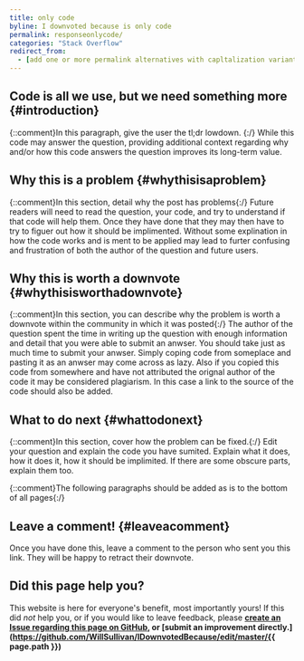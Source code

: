 ```yaml
---
title: only code
byline: I downvoted because is only code
permalink: responseonlycode/
categories: "Stack Overflow"
redirect_from:
  - [add one or more permalink alternatives with capltalization variants like PascalCase or alternative urls]
---
```

## Code is all we use, but we need something more {#introduction}
{::comment}In this paragraph, give the user the tl;dr lowdown. {:/} While this code may answer the question, providing additional context regarding why and/or how this code answers the question improves its long-term value.

## Why this is a problem {#whythisisaproblem}
{::comment}In this section, detail why the post has problems{:/} Future readers will need to read the question, your code, and try to understand if that code will help them.  Once they have done that they may then have to try to figuer out how it should be implimented. Without some explination in how the code works and is ment to be applied may lead to furter confusing and frustration of both the author of the question and future users.  

## Why this is worth a downvote {#whythisisworthadownvote}
{::comment}In this section, you can describe why the problem is worth a downvote within the community in which it was posted{:/}
The author of the question spent the time in writing up the question with enough information and detail that you were able to submit an anwser. You should take just as much time to submit your anwser. Simply coping code from someplace and pasting it as an anwser may come across as lazy. Also if you copied this code from somewhere and have not attributed the orignal author of the code it may be considered plagiarism. In this case a link to the source of the code should also be added. 

## What to do next {#whattodonext}
{::comment}In this section, cover how the problem can be fixed.{:/}
Edit your question and explain the code you have sumited. Explain what it does, how it does it, how it should be implimited. If there are some obscure parts, explain them too. 

{::comment}The following paragraphs should be added as is to the bottom of all pages{:/}
## Leave a comment! {#leaveacomment}
Once you have done this, leave a comment to the person who sent you this link. They will be happy to retract their downvote.

## Did this page help you?
This website is here for everyone's benefit, most importantly yours! If this did <i>not</i> help you, or if you would
like to leave feedback, please **[create an Issue regarding this page on GitHub,](https://github.com/WillSullivan/IDownvotedBecause/issues/new) or [submit an improvement directly.](https://github.com/WillSullivan/IDownvotedBecause/edit/master/{{ page.path }})**

